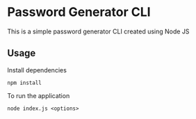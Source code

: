 # Password Generator CLI
This is a simple password generator CLI created using Node JS

## Usage

Install dependencies

```
npm install
```

To run the application

```
node index.js <options>
```
